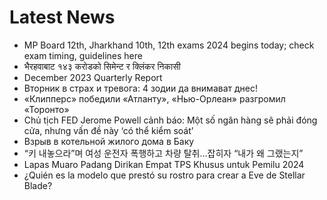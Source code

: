 # Latest News
-  MP Board 12th, Jharkhand 10th, 12th exams 2024 begins today; check exam timing, guidelines here
-  भैरहवाबाट १४३ करोडको सिमेन्ट र क्लिंकर निकासी
-  December 2023 Quarterly Report
-  Вторник в страх и тревога: 4 зодии да внимават днес!
-  «Клипперс» победили «Атланту», «Нью-Орлеан» разгромил «Торонто»
-  Chủ tịch FED Jerome Powell cảnh báo: Một số ngân hàng sẽ phải đóng cửa, nhưng vấn đề này ‘có thể kiểm soát’
-  Взрыв в котельной жилого дома в Баку
-  “키 내놓으라”며 여성 운전자 폭행하고 차량 탈취…잡히자 “내가 왜 그랬는지”
-  Lapas Muaro Padang Dirikan Empat TPS Khusus untuk Pemilu 2024
-  ¿Quién es la modelo que prestó su rostro para crear a Eve de Stellar Blade?
